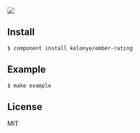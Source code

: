 ![](https://dl.dropbox.com/u/30162278/ember-rating.png) 


Install
---

    $ component install kelonye/ember-rating

Example
---

    $ make example

License
---

MIT
